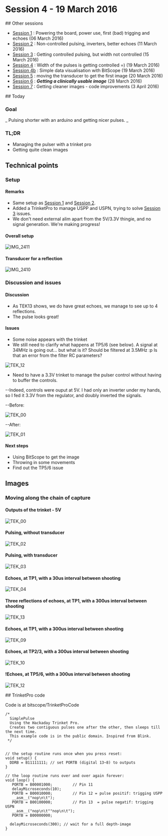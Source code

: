 # Session 4 - 19 March 2016
## Other sessions

- [Session 1](/worklog/Session_1.md) : Powering the board, power use, first (bad) trigging and echoes (06 March 2016)
- [Session 2](/worklog/Session_2.md) : Non-controlled pulsing, inverters, better echoes (11 March 2016)
- [Session 3](/worklog/Session_3.md) : Getting controlled pulsing, but width not controlled (15 March 2016)
- [Session 4](/worklog/Session_4.md) : Width of the pulses is getting controlled =) (19 March 2016)
- [Session 4b](/worklog/Session_4b.md) : Simple data visualisation with BitScope (19 March 2016)
- [Session 5](/worklog/Session_5.md) : moving the transducer to get the first image (20 March 2016)
- [Session 6](/worklog/Session_6.md) : ***Getting a clinically usable image*** (28 March 2016)
- [Session 7](/worklog/Session_7.md) : Getting cleaner images - code improvements  (3 April 2016)

## Today

### Goal
_ Pulsing shorter with an arduino and getting nicer pulses. _

### TL;DR
- Managing the pulser with a trinket pro
- Getting quite clean images

## Technical points
### Setup
#### Remarks 
- Same setup as [Session 1](/worklog/Session_1.md) and [Session 2](S/worklog/ession_2.md).
- Added a TrinketPro to manage USPP and USPN, trying to solve [Session 3](/worklog/Session_3.md) issues.
- We don't need external alim apart from the 5V/3.3V thingie, and no signal generation. We're making progress!

#### Overall setup

![IMG_2411](/worklog/Images/Session_4/IMG_2411.JPG)

#### Transducer for a reflection

![IMG_2410](/worklog/Images/Session_4/IMG_2410.JPG)

### Discussion and issues

#### Discussion

- As TEK13 shows, we do have great echoes, we manage to see up to 4 reflections.
- The pulse looks great!

#### Issues
- Some noise appears with the trinket
- We still need to clarify what happens at TP5/6 (see below). A signal at 34MHz is going out... but what is it? Should be filtered at 3.5MHz :p Is that an error from the filter RC parameters?

![TEK_12](/worklog/Images/Session_4/TEK0012.JPG)

- Need to have a 3.3V trinket to manage the pulser control without having to buffer the controls.

--Indeed, controls were ouput at 5V. I had only an inverter under my hands, so I fed it 3.3V from the regulator, and doubly inverted the signals.

--Before:

![TEK_00](/worklog/Images/Session_4/TEK0000.JPG)

--After:

![TEK_01](/worklog/Images/Session_4/TEK0001.JPG)

#### Next steps
* Using BitScope to get the image
* Throwing in some movements
* Find out the TP5/6 issue

## Images
### Moving along the chain of capture
#### Outputs of the trinket - 5V
![TEK_00](/worklog/Images/Session_4/TEK0000.JPG)
#### Pulsing, without transducer
![TEK_02](/worklog/Images/Session_4/TEK0002.JPG)
#### Pulsing, with transducer
![TEK_03](/worklog/Images/Session_4/TEK0003.JPG)
#### Echoes, at TP1, with a 30us interval between shooting
![TEK_04](/worklog/Images/Session_4/TEK0004.JPG)
#### Three reflections of echoes, at TP1, with a 300us interval between shooting
![TEK_13](/worklog/Images/Session_4/TEK0013.JPG)
#### Echoes, at TP1, with a 300us interval between shooting
![TEK_09](/worklog/Images/Session_4/TEK0009.JPG)
#### Echoes, at TP2/3, with a 300us interval between shooting
![TEK_10](/worklog/Images/Session_4/TEK0010.JPG)
#### !Echoes, at TP5/6, with a 300us interval between shooting
![TEK_12](/worklog/Images/Session_4/TEK0012.JPG)

## TrinketPro code

Code is at bitscope/TrinketProCode

```
/*
  SimplePulse
  Using the Hackaday Trinket Pro.
  Creates two contiguous pulses one after the other, then sleeps till the next time.
  This example code is in the public domain. Inspired from Blink.
 */
 

// the setup routine runs once when you press reset:
void setup() {
  DDRB = B11111111; // set PORTB (digital 13~8) to outputs
}

// the loop routine runs over and over again forever:
void loop() {
   PORTB = B00001000;         // Pin 11
   delayMicroseconds(10); 
   PORTB = B00010000;         // Pin 12 = pulse positif: trigging USPP
   __asm__("nop\n\t");
   PORTB = B00100000;         // Pin 13  = pulse negatif: trigging USPN
   __asm__("nop\n\t""nop\n\t");
   PORTB = B00000000;

  delayMicroseconds(300); // wait for a full depth-image
}
```





